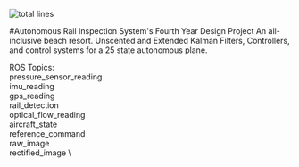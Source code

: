 ![total lines](https://img.shields.io/tokei/lines/github/amaarquadri/fydp)

#Autonomous Rail Inspection System's Fourth Year Design Project
An all-inclusive beach resort. Unscented and Extended Kalman Filters,
Controllers, and control systems for a 25 state autonomous plane.

ROS Topics: \
pressure_sensor_reading \
imu_reading \
gps_reading \
rail_detection \
optical_flow_reading \
aircraft_state \
reference_command \
raw_image \
rectified_image \
